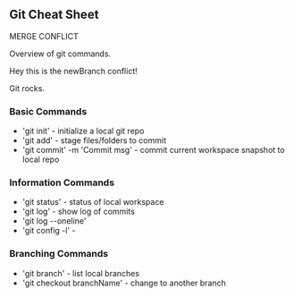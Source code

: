 ## Git Cheat Sheet

MERGE CONFLICT

Overview of git commands.

Hey this is the newBranch conflict!

Git rocks.

### Basic Commands
* 'git init' - initialize a local git repo
* 'git add' - stage files/folders to commit
* 'git commit' -m 'Commit msg' - commit current workspace snapshot to local repo


### Information Commands
* 'git status' - status of local workspace
* 'git log' - show log of commits
* 'git log --oneline'
* 'git config -l' -

### Branching Commands
* 'git branch' - list local branches
* 'git checkout branchName' - change to another branch
